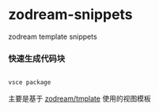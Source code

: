 # zodream-snippets
zodream template snippets

### 快速生成代码块

```cmd

vsce package

```

主要是基于 [zodream/tmplate](https://github.com/zodream/template) 使用的视图模板